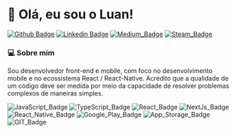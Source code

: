 # :wave: Olá, eu sou o Luan! 	

[![Github Badge](https://img.shields.io/badge/-Github-000?style=flat-square&logo=Github&logoColor=white&link=https://github.com/luanfv)](https://github.com/luanfv)
[![Linkedin Badge](https://img.shields.io/badge/-LinkedIn-blue?style=flat-square&logo=Linkedin&logoColor=white&link=https://www.linkedin.com/in/luanfv/)](https://www.linkedin.com/in/luanfv/)
[![Medium_Badge](https://img.shields.io/badge/Medium-12100E?style=flat-square&logo=medium&logoColor=white)](https://medium.com/@luanfv)
[![Steam_Badge](https://img.shields.io/badge/Steam-000000?style=flat-square&logo=steam&logoColor=white)](https://steamcommunity.com/id/xuletador)

### :computer: Sobre mim
Sou desenvolvedor front-end e mobile, com foco no desenvolvimento mobile e no ecossistema React / React-Native. Acredito que a qualidade de um código deve ser medida por meio da capacidade de resolver problemas complexos de maneiras simples.


![JavaScript_Badge](https://img.shields.io/badge/JavaScript-323330?style=flat-square&logo=javascript&logoColor=F7DF1E)
![TypeScript_Badge](https://img.shields.io/badge/TypeScript-007ACC?style=flat-square&logo=typescript&logoColor=white)
![React_Badge](https://img.shields.io/badge/React-20232A?style=flat-square&logo=react&logoColor=61DAFB)
![NextJs_Badge](https://img.shields.io/badge/next.js-000000?style=flat-square&logo=nextdotjs&logoColor=white)
![React_Native_Badge](https://img.shields.io/badge/React_Native-20232A?style=flat-square&logo=react&logoColor=61DAFB)
![Google_Play_Badge](https://img.shields.io/badge/Google_Play-414141?style=flat-square&logo=google-play&logoColor=white)
![App_Storage_Badge](https://img.shields.io/badge/App_Store-0D96F6?style=flat-square&logo=app-store&logoColor=white)
![GIT_Badge](https://img.shields.io/badge/Git-F05032?style=flat-square&logo=git&logoColor=white)
